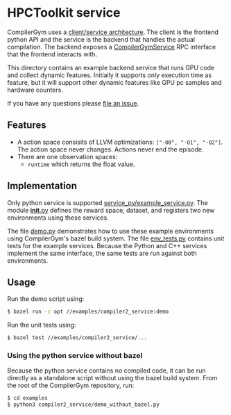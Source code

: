 # HPCToolkit service

CompilerGym uses a
[client/service architecture](https://facebookresearch.github.io/CompilerGym/compiler_gym/service.html).
The client is the frontend python API and the service is the backend that
handles the actual compilation. The backend exposes a
[CompilerGymService](https://github.com/facebookresearch/CompilerGym/blob/development/compiler_gym/service/proto/compiler_gym_service.proto)
RPC interface that the frontend interacts with.

This directory contains an example backend service that runs GPU code and collect dynamic features. Initially it supports only execution time as feature, but it will support other dynamic features like GPU pc samples and hardware counters.

If you have any questions please [file an
issue](https://github.com/facebookresearch/CompilerGym/issues/new/choose).


## Features

* A action space consisits of LLVM optimizations: `["-O0", "-O1", "-O2"]`. The action space
  never changes. Actions never end the episode.
* There are one observation spaces:
  * `runtime` which returns the float value.


## Implementation

Only python service is supported [service_py/example_service.py](service_py/example_service.py). The module [__init__.py](__init__.py) defines the reward space, dataset, and registers two new environments using these services.

The file [demo.py](demo.py) demonstrates how to use these example environments
using CompilerGym's bazel build system. The file [env_tests.py](env_tests.py)
contains unit tests for the example services. Because the Python and C++
services implement the same interface, the same tests are run against both
environments.

## Usage

Run the demo script using:

```sh
$ bazel run -c opt //examples/compiler2_service:demo
```

Run the unit tests using:

```sh
$ bazel test //examples/compiler2_service/...
```

### Using the python service without bazel

Because the python service contains no compiled code, it can be run directly as
a standalone script without using the bazel build system. From the root of the
CompilerGym repository, run:

```sh
$ cd examples
$ python3 compiler2_service/demo_without_bazel.py
```
